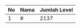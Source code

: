 | No | Nama            | Jumlah Level |
|----|-----------------|--------------|
| 1  | #    |    2137        |
